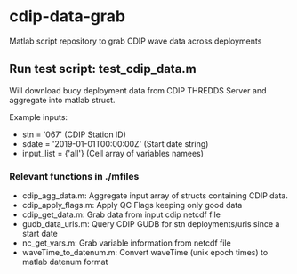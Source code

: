 # cdip-data-grab
Matlab script repository to grab CDIP wave data across deployments

## Run test script: test_cdip_data.m
Will download buoy deployment data from CDIP THREDDS Server and aggregate into matlab struct.

Example inputs:
* stn = '067' (CDIP Station ID)
* sdate = '2019-01-01T00:00:00Z' (Start date string)
* input_list = {'all'} (Cell array of variables namees)

### Relevant functions in ./mfiles
* cdip_agg_data.m: Aggregate input array of structs containing CDIP data.
* cdip_apply_flags.m: Apply QC Flags keeping only good data
* cdip_get_data.m: Grab data from input cdip netcdf file
* gudb_data_urls.m: Query CDIP GUDB for stn deployments/urls since a start date
* nc_get_vars.m: Grab variable information from netcdf file
* waveTime_to_datenum.m: Convert waveTime (unix epoch times) to matlab datenum format
